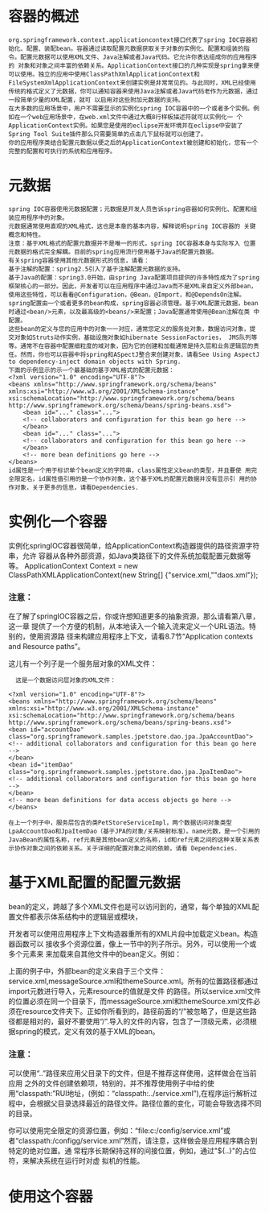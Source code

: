 # 容器的概述
    org.springframework.context.applicationcontext接口代表了spring IOC容器初始化、配置、装配bean。容器通过读取配置元数据获取关于对象的实例化、配置和组装的指令。配置元数据可以使用XML文件、Java注解或者Java代码。它允许你表达组成你的应用程序的 对象和对象之间丰富的依赖关系。ApplicationContext接口的几种实现是spring拿来便可以使用。独立的应用中使用ClassPathXmlApplicationContext和FileSystemXmlApplicationContext来创建实例是非常常见的。与此同时，XML已经使用传统的格式定义了元数据，你可以通知容器来使用Java注解或者Java代码老作为元数据，通过一段简单少量的XML配置，就可 以启用对这些附加元数据的支持。
    在大多数的应用场景中，用户不需要显示的实例化spring IOC容器中的一个或者多个实例。例如在一个web应用场景中，在web.xml文件中通过大概8行样板描述符就可以实例化一 个ApplicationContext实例。如果您是使用的eclipse开发环境并在eclipse中安装了Spring Tool Suite插件那么只需要简单的点击几下鼠标就可以创建了。
    你的应用程序类结合配置元数据以便之后的ApplicationContext被创建和初始化，您有一个完整的配置和可执行的系统和应用程序。
# 元数据
    spring IOC容器使用元数据配置；元数据是开发人员告诉spring容器如何实例化、配置和组装应用程序中的对象。
    元数据通常使用直观的XML格式，这也是本章的基本内容，解释说明spring IOC容器的 关键概念和特性。
    注意：基于XML格式的配置元数据并不是唯一的形式，spring IOC容器本身与实际写入 位置元数据的格式完全解耦。目前的spring应用流行使用基于Java的配置元数据。
    有关spring容器使用其他元数据形式的信息，请看：
    基于注解的配置：spring2.5引入了基于注解配置元数据的支持。
    基于Java的配置：spring3.0开始，由spring Java配置项目提供的许多特性成为了spring框架核心的一部分。因此，开发者可以在应用程序中通过Java而不是XML来自定义外部bean，使用这些特性，可以看看@Configuration，@Bean，@Import，和@DependsOn注解。
    spring配置由一个或者更多的bean构成，spring容器必须管理。基于XML配置元数据，bean时通过<bean/>元素，以及最高级的<beans/>来配置；Java配置通常使用@Bean注解在类 中配置。
    这些bean的定义与您的应用中的对象一一对应，通常您定义的服务处对象，数据访问对象，提交对象如Struts动作实例，基础设施对象如hibernate SessionFactories， JMS队列等等。通常不在容器中配置细粒度的域对象，因为它的创建和加载通常是持久层和业务逻辑层的责任。然而，你也可以容器中将spring和ASpectJ整合来创建对象，请看See Using AspectJ to dependency-inject domain objects with Spring.
    下面的示例显示的示一个最基础的基于XML格式的配置元数据：
    <?xml version="1.0" encoding="UTF-8"?>
    <beans xmlns="http://www.springframework.org/schema/beans"
    xmlns:xsi="http://www.w3.org/2001/XMLSchema-instance"
    xsi:schemaLocation="http://www.springframework.org/schema/beans
    http://www.springframework.org/schema/beans/spring-beans.xsd">
    	<bean id="..." class="...">
    	<!-- collaborators and configuration for this bean go here -->
    	</bean>
    	<bean id="..." class="...">
    	<!-- collaborators and configuration for this bean go here -->
    	</bean>
    	<!-- more bean definitions go here -->
    </beans>
    id属性是一个用于标识单个bean定义的字符串，class属性定义bean的类型，并且要使 用完全限定名，id属性值引用的是一个协作对象，这个基于XML的配置元数据并没有显示引 用的协作对象，关于更多的信息，请看Dependencies.
# 实例化一个容器

实例化springIOC容器很简单，给ApplicationContext构造器提供的路径资源字符串，允许 容器从各种外部资源，如Java类路径下的文件系统加载配置元数据等等。
    ApplicationContext Context = new ClassPathXMLApplicationContext(new String[] {"service.xml,""daos.xml"});

  ###  注意：

  在了解了springIOC容器之后，你或许想知道更多的抽象资源，那么请看第八章，这一章 提供了一个方便的机制，从本地读入一个输入流来定义一个URL语法。特别的，使用资源路 径来构建应用程序上下文，请看8.7节“Application contexts and Resource paths”。  

  这儿有一个列子是一个服务层对象的XML文件：
     <?xml version="1.0" encoding="UTF-8"?>
      <beans xmlns="http://www.springframework.org/schema/beans"
      xmlns:xsi="http://www.w3.org/2001/XMLSchema-instance"
      xsi:schemaLocation="http://www.springframework.org/schema/beans
      http://www.springframework.org/schema/beans/spring-beans.xsd">
      <!-- services -->
      <bean id="petStore" class="org.springframework.samples.jpetstore.services.PetStoreServiceImpl">
      <property name="accountDao" ref="accountDao"/>
      <property name="itemDao" ref="itemDao"/>
      <!-- additional collaborators and configuration for this bean go here -->
      </bean>
      <!-- more bean definitions for services go here -->
      </beans>

      这是一个数据访问层对象的XML文件：

    <?xml version="1.0" encoding="UTF-8"?>
    <beans xmlns="http://www.springframework.org/schema/beans"
    xmlns:xsi="http://www.w3.org/2001/XMLSchema-instance"
    xsi:schemaLocation="http://www.springframework.org/schema/beans
    http://www.springframework.org/schema/beans/spring-beans.xsd">
    <bean id="accountDao"
    class="org.springframework.samples.jpetstore.dao.jpa.JpaAccountDao">
    <!-- additional collaborators and configuration for this bean go here -->
    </bean>
    <bean id="itemDao" class="org.springframework.samples.jpetstore.dao.jpa.JpaItemDao">
    <!-- additional collaborators and configuration for this bean go here -->
    </bean>
    <!-- more bean definitions for data access objects go here -->
    </beans>

    在上一个列子中，服务层包含的类PetStoreServiceImpl，两个数据访问对象类型LpaAccountDao和JpaItemDao（基于JPA的对象/关系映射标准）。name元数，是一个引用的JavaBean的属性名称，ref元素是其他bean定义的名称，id和ref元素之间的这种关联关系表示协作对象之间的依赖关系。关于详细的配置对象之间的依赖，请看 Dependencies.

# 基于XML配置的配置元数据

bean的定义，跨越了多个XML文件也是可以访问到的，通常，每个单独的XML配置文件都表示体系结构中的逻辑层或模块，

开发者可以使用应用程序上下文构造器重所有的XML片段中加载定义bean。构造器函数可以 接收多个资源位置，像上一节中的列子所示。另外，可以使用一个或多个<import/>元素来  来加载来自其他文件中的bean定义。例如：
   
   <beans>
   <import resource="services.xml"/>
   <import resource="resources/messageSource.xml"/>
   <import resource="/resources/themeSource.xml"/>
   <bean id="bean1" class="..."/>
   <bean id="bean2" class="..."/>
   </beans>

   上面的例子中，外部bean的定义来自于三个文件：service.xml,messageSource.xml和themeSource.xml。所有的位置路径都通过import元数进行导入，元素resource的值就是文件 的路径。所以service.xml文件的位置必须在同一个目录下，而messageSource.xml和themeSource.xml文件必须在resource文件夹下。正如你所看到的，路径前面的“/”被忽略了，但是这些路径都是相对的，最好不要使用“/”.导入的文件的内容，包含了一顶级<beans/>元素，必须根据spring的模式，定义有效的基于XML的bean。

   ### 注意：

   可以使用“..”路径来应用父目录下的文件，但是不推荐这样使用，这样做会在当前应用 之外的文件创建依赖项，特别的，并不推荐使用例子中给的使用“classpath:”RUl地址，(例如：“classpath:../service.xml”),在程序运行解析过程中，会根据父目录选择最近的路径文件。路径位置的变化，可能会导致选择不同的目录。

   你可以使用完全限定的资源位置，例如：“file:c:/config/service.xml”或者“classpath:/configg/service.xml”然而，请注意，这样做会是应用程序耦合到特定的绝对位置。通 常程序长期保持这样的间接位置，例如，通过"${..}"的占位符，来解决系统在运行时对虚 拟机的性能。

 # 使用这个容器
 
